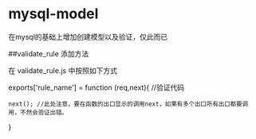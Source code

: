 # mysql-model
在mysql的基础上增加创建模型以及验证，仅此而已



##validate_rule 添加方法


在 validate_rule.js 中按照如下方式

exports['rule_name'] = function (req,next){
    //验证代码

    next(); //此处注意，要在函数的出口显示的调用next，如果有多个出口所有出口都要调用，不然会验证出错。
}


